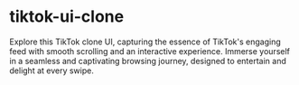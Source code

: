 # tiktok-ui-clone
Explore this TikTok clone UI, capturing the essence of TikTok's engaging feed with smooth scrolling and an interactive experience. Immerse yourself in a seamless and captivating browsing journey, designed to entertain and delight at every swipe.
